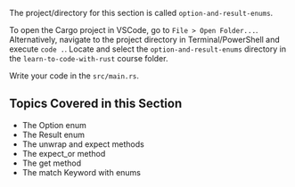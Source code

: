 The project/directory for this section is called `option-and-result-enums`.

To open the Cargo project in VSCode, go to `File > Open Folder...`. Alternatively, navigate to the project directory in Terminal/PowerShell and execute `code .`. Locate and select the `option-and-result-enums` directory in the `learn-to-code-with-rust` course folder.

Write your code in the `src/main.rs`.

## Topics Covered in this Section

- The Option enum
- The Result enum
- The unwrap and expect methods
- The expect_or method
- The get method
- The match Keyword with enums

